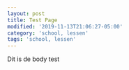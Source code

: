 ```yaml
---
layout: post
title: Test Page
modified: '2019-11-13T21:06:27-05:00'
category: 'school, lessen'
tags: 'school, lessen'
---
```

Dit is de body test
